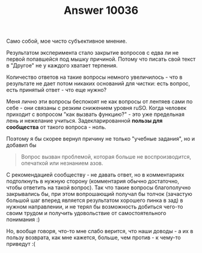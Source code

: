 ﻿---
title: "Answer 10036"
se.owner.user_id: 195342
se.owner.display_name: "Harry"
se.owner.link: "https://ru.meta.stackoverflow.com/users/195342/harry"
se.answer_id: 10036
se.question_id: 10013
se.post_type: answer
se.score: 24
se.is_accepted: False
---
<p>Само собой, мое чисто субъективное мнение.</p>

<p>Результатом эксперимента стало закрытие вопросов с едва ли не первой попавшейся под мышку причиной. Потому что писать свой текст в "Другое" не у каждого хватает терпения.</p>

<p>Количество ответов на такие вопросы немного увеличилось - что в результате не дает потом никаких оснований для чистки: есть вопрос, есть принятый ответ - что еще нужно?</p>

<p>Меня лично эти вопросы беспокоят не как вопросы от лентяев сами по себе - они связаны с резким снижением уровня ruSO. Когда человек приходит с вопросом "как вызвать функцию?" - это уже предельная лень и нежелание учиться. Задекларированной <strong>пользы для сообщества</strong> от такого вопроса - ноль.</p>

<p>Поэтому я бы скорее вернул причину не только "учебные задания", но и добавил бы </p>

<blockquote>
  <p>Вопрос вызван проблемой, которая больше не воспроизводится, опечаткой или незнанием азов.</p>
</blockquote>

<p>С рекомендацией сообществу - не давать ответ, но в комментариях подтолкнуть в нужную сторону (комментария обычно достаточно, чтобы ответить на такой вопрос). Так что такие вопросы благополучно закрывались бы, при этом вопрошающий получал бы толчок (зачастую большой шаг вперед является результатом хорошего пинка в зад) в нужном направлении, и не терял бы возможность добиться чего-то своим трудом и получить удовольствие от самостоятельного понимания :)</p>

<p>Но, вообще говоря, что-то мне слабо верится, что наши доводы - а их в пользу возврата, как мне кажется, больше, чем против - к чему-то приведут :(</p>
